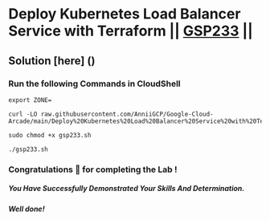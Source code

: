 # Deploy Kubernetes Load Balancer Service with Terraform || [GSP233](https://www.cloudskillsboost.google/focuses/1205?parent=catalog) ||

## Solution [here] ()

### Run the following Commands in CloudShell

```
export ZONE=
```
```
curl -LO raw.githubusercontent.com/AnniiGCP/Google-Cloud-Arcade/main/Deploy%20Kubernetes%20Load%20Balancer%20Service%20with%20Terraform/gsp233.sh

sudo chmod +x gsp233.sh

./gsp233.sh
```

### Congratulations 🎉 for completing the Lab !

##### *You Have Successfully Demonstrated Your Skills And Determination.*

#### *Well done!*

 

 
